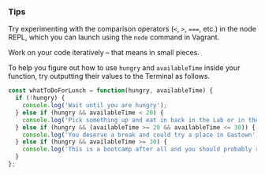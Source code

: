 ### Tips

Try experimenting with the comparison operators (`<`, `>`, `===`, etc.) in the node REPL, which you can launch using the `node` command in Vagrant.

Work on your code iteratively – that means in small pieces. 

To help you figure out how to use `hungry` and `availableTime` inside your function, try outputting their values to the Terminal as follows.

```javascript
const whatToDoForLunch = function(hungry, availableTime) {
  if (!hungry) {
    console.log('Wait until you are hungry');
  } else if (hungry && availableTime < 20) {
    console.log('Pick something up and eat in back in the Lab or in the kitchen, where you can get to know your fellow classmates.');
  } else if (hungry && (availableTime >= 20 && availableTime <= 30)) {
    console.log('You deserve a break and could try a place in Gastown');
  } else if (hungry && availableTime >= 30) {
    console.log('This is a bootcamp after all and you should probably reconsider');
  }
};
```
